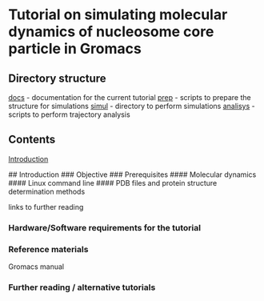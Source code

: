 # Tutorial on simulating molecular dynamics of nucleosome core particle in Gromacs
## Directory structure
[docs](docs) - documentation for the current tutorial
[prep](prep) - scripts to prepare the structure for simulations
[simul](simul) - directory to perform simulations
[analisys](analisys) - scripts to perform trajectory analysis

## Contents
[Introduction](#Introduction) 






<a name="Introduction"/>
## Introduction
### Objective
### Prerequisites
#### Molecular dynamics
#### Linux command line
#### PDB files and protein structure determination methods

links to further reading
### Hardware/Software requirements for the tutorial
### Reference materials
Gromacs manual
### Further reading / alternative tutorials


